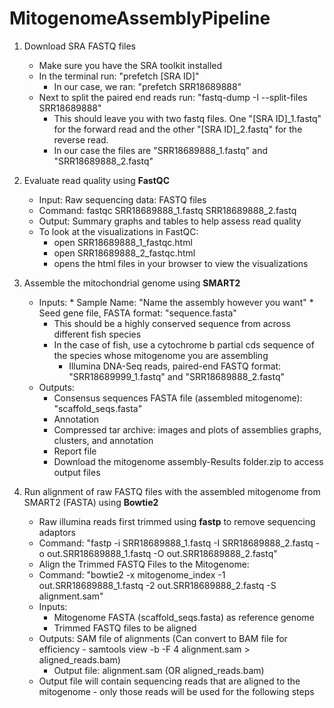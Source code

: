 # MitogenomeAssemblyPipeline

1. Download SRA FASTQ files
     * Make sure you have the SRA toolkit installed
     * In the terminal run: "prefetch [SRA ID]"
          * In our case, we ran: "prefetch SRR18689888"
     * Next to split the paired end reads run: "fastq-dump -I --split-files SRR18689888"
          * This should leave you with two fastq files. One "[SRA ID]_1.fastq" for the forward read and the other "[SRA ID]_2.fastq" for the reverse read.
          * In our case the files are "SRR18689888_1.fastq" and "SRR18689888_2.fastq"

2. Evaluate read quality using __FastQC__
     * Input: Raw sequencing data: FASTQ files
     * Command: fastqc SRR18689888_1.fastq SRR18689888_2.fastq
     * Output: Summary graphs and tables to help assess read quality
     * To look at the visualizations in FastQC:
     	* open SRR18689888_1_fastqc.html
     	* open SRR18689888_2_fastqc.html
     	* opens the html files in your browser to view the visualizations
3. Assemble the mitochondrial genome using __SMART2__
    * Inputs:
          * Sample Name: "Name the assembly however you want" 
          * Seed gene file, FASTA format: "sequence.fasta"
		* This should be a highly conserved sequence from across different fish species
		* In the case of fish, use a cytochrome b partial cds sequence of the species whose mitogenome you are assembling
          * Illumina DNA-Seq reads, paired-end FASTQ format: "SRR18689999_1.fastq" and "SRR18689888_2.fastq"
     * Outputs:
          * Consensus sequences FASTA file (assembled mitogenome): "scaffold_seqs.fasta"
          * Annotation
          * Compressed tar archive: images and plots of assemblies graphs, clusters, and annotation
          * Report file
          * Download the mitogenome assembly-Results folder.zip to access output files
4. Run alignment of raw FASTQ files with the assembled mitogenome from SMART2 (FASTA) using __Bowtie2__
     * Raw illumina reads first trimmed using __fastp__ to remove sequencing adaptors
     * Command: "fastp -i SRR18689888_1.fastq -I SRR18689888_2.fastq -o out.SRR18689888_1.fastq -O out.SRR18689888_2.fastq"
     * Align the Trimmed FASTQ Files to the Mitogenome:
     * Command: "bowtie2 -x mitogenome_index -1 out.SRR18689888_1.fastq -2 out.SRR18689888_2.fastq -S alignment.sam"
     * Inputs:
          * Mitogenome FASTA (scaffold_seqs.fasta) as reference genome
          * Trimmed FASTQ files to be aligned
     * Outputs: SAM file of alignments (Can convert to BAM file for efficiency - samtools view -b -F 4 alignment.sam > aligned_reads.bam)
     	* Output file: alignment.sam (OR aligned_reads.bam)
     * Output file will contain sequencing reads that are aligned to the mitogenome - only those reads  will be used for the following steps

